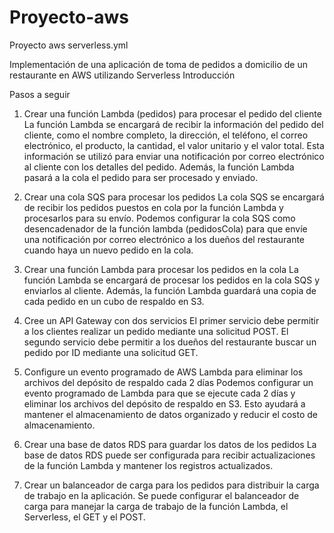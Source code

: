# Proyecto-aws
Proyecto aws serverless.yml

Implementación de una aplicación de toma de pedidos a domicilio de un restaurante en AWS utilizando Serverless
Introducción

Pasos a seguir
1. Crear una función Lambda (pedidos) para procesar el pedido del cliente
La función Lambda se encargará de recibir la información del pedido del cliente, como el nombre completo, la dirección, el teléfono, el correo electrónico, el producto, la cantidad, el valor unitario y el valor total. 
Esta información se utilizó para enviar una notificación por correo electrónico al cliente con los detalles del pedido.
Además, la función Lambda pasará a la cola el pedido para ser procesado y enviado.

2. Crear una cola SQS para procesar los pedidos
La cola SQS se encargará de recibir los pedidos puestos en cola por la función Lambda y procesarlos para su envío. 
Podemos configurar la cola SQS como desencadenador de la función lambda (pedidosCola) para que envíe una notificación por correo electrónico a los dueños del restaurante cuando haya un nuevo pedido en la cola. 


3. Crear una función Lambda para procesar los pedidos en la cola
La función Lambda se encargará de procesar los pedidos en la cola SQS y enviarlos al cliente. 
Además, la función Lambda guardará una copia de cada pedido en un cubo de respaldo en S3.

4. Cree un API Gateway con dos servicios
El primer servicio debe permitir a los clientes realizar un pedido mediante una solicitud POST.
El segundo servicio debe permitir a los dueños del restaurante buscar un pedido por ID mediante una solicitud GET.

5. Configure un evento programado de AWS Lambda para eliminar los archivos del depósito de respaldo cada 2 días
Podemos configurar un evento programado de Lambda para que se ejecute cada 2 días y eliminar los archivos del depósito de respaldo en S3. 
Esto ayudará a mantener el almacenamiento de datos organizado y reducir el costo de almacenamiento.

6. Crear una base de datos RDS para guardar los datos de los pedidos
La base de datos RDS puede ser configurada para recibir actualizaciones de la función Lambda y mantener los registros actualizados.

7. Crear un balanceador de carga para los pedidos para distribuir la carga de trabajo en la aplicación. 
Se puede configurar el balanceador de carga para manejar la carga de trabajo de la función Lambda, el Serverless, el GET y el POST.

